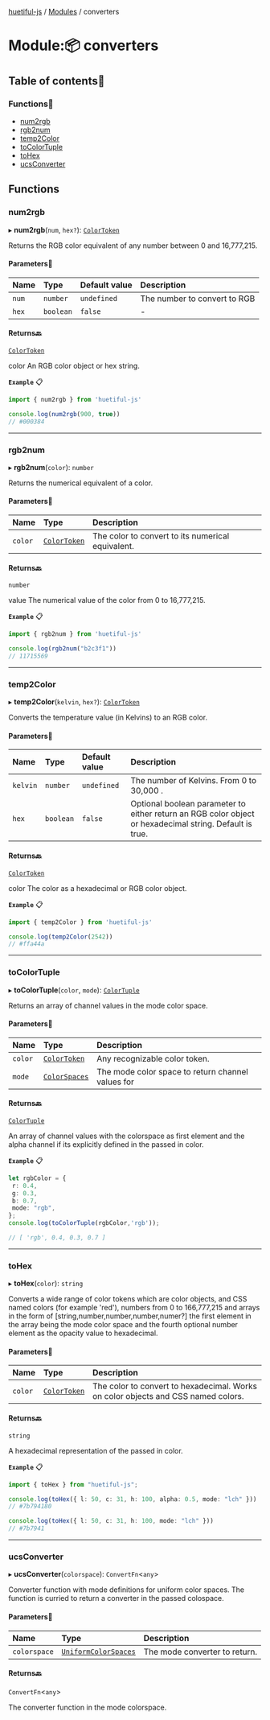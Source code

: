 [huetiful-js](../README.md) / [Modules](../modules.md) / converters

# Module::package: converters

## Table of contents:scroll:

### Functions:toolbox:

- [num2rgb](converters.md#num2rgb)
- [rgb2num](converters.md#rgb2num)
- [temp2Color](converters.md#temp2color)
- [toColorTuple](converters.md#tocolortuple)
- [toHex](converters.md#tohex)
- [ucsConverter](converters.md#ucsconverter)

## Functions

### num2rgb

▸ **num2rgb**(`num`, `hex?`): [`ColorToken`](types.md#colortoken)

Returns the RGB color equivalent of any number between 0 and 16,777,215.

#### Parameters:abacus:

| Name | Type | Default value | Description |
| :------ | :------ | :------ | :------ |
| `num` | `number` | `undefined` | The number to convert to RGB |
| `hex` | `boolean` | `false` | - |

#### Returns:back:

[`ColorToken`](types.md#colortoken)

color An RGB color object or hex string.

**`Example`** :clipboard:

```ts
import { num2rgb } from 'huetiful-js'

console.log(num2rgb(900, true))
// #000384
```

___

### rgb2num

▸ **rgb2num**(`color`): `number`

Returns the numerical equivalent of a color.

#### Parameters:abacus:

| Name | Type | Description |
| :------ | :------ | :------ |
| `color` | [`ColorToken`](types.md#colortoken) | The color to convert to its numerical equivalent. |

#### Returns:back:

`number`

value The numerical value of the color from 0 to 16,777,215.

**`Example`** :clipboard:

```ts
import { rgb2num } from 'huetiful-js'

console.log(rgb2num("b2c3f1"))
// 11715569
```

___

### temp2Color

▸ **temp2Color**(`kelvin`, `hex?`): [`ColorToken`](types.md#colortoken)

Converts the temperature value (in Kelvins) to an RGB color.

#### Parameters:abacus:

| Name | Type | Default value | Description |
| :------ | :------ | :------ | :------ |
| `kelvin` | `number` | `undefined` | The number of Kelvins. From 0 to 30,000 . |
| `hex` | `boolean` | `false` | Optional boolean parameter to either return an RGB color object or hexadecimal string. Default is true. |

#### Returns:back:

[`ColorToken`](types.md#colortoken)

color The color as a hexadecimal  or RGB color object.

**`Example`** :clipboard:

```ts
import { temp2Color } from 'huetiful-js'

console.log(temp2Color(2542))
// #ffa44a
```

___

### toColorTuple

▸ **toColorTuple**(`color`, `mode`): [`ColorTuple`](types.md#colortuple)

Returns an array of channel values in the mode color space.

#### Parameters:abacus:

| Name | Type | Description |
| :------ | :------ | :------ |
| `color` | [`ColorToken`](types.md#colortoken) | Any recognizable color token. |
| `mode` | [`ColorSpaces`](types.md#colorspaces) | The mode color space to return channel values for |

#### Returns:back:

[`ColorTuple`](types.md#colortuple)

An array of channel values with the colorspace as first element and the alpha channel if its explicitly defined in the passed in color.

**`Example`** :clipboard:

```ts
let rgbColor = {
 r: 0.4,
 g: 0.3,
 b: 0.7,
 mode: "rgb",
};
console.log(toColorTuple(rgbColor,'rgb'));

// [ 'rgb', 0.4, 0.3, 0.7 ]
```

___

### toHex

▸ **toHex**(`color`): `string`

Converts a wide range of color tokens which are color objects, and CSS named colors  (for example 'red'), numbers from 0 to 166,777,215 and arrays in the form of [string,number,number,number,numer?] the first element in the array being the mode color space and the fourth optional number element as the opacity value to hexadecimal.

#### Parameters:abacus:

| Name | Type | Description |
| :------ | :------ | :------ |
| `color` | [`ColorToken`](types.md#colortoken) | The color to convert to hexadecimal. Works on color objects and CSS named colors. |

#### Returns:back:

`string`

A hexadecimal representation of the passed in color.

**`Example`** :clipboard:

```ts
import { toHex } from "huetiful-js";

console.log(toHex({ l: 50, c: 31, h: 100, alpha: 0.5, mode: "lch" }))
// #7b794180

console.log(toHex({ l: 50, c: 31, h: 100, mode: "lch" }))
// #7b7941
```

___

### ucsConverter

▸ **ucsConverter**(`colorspace`): `ConvertFn`\<`any`\>

Converter function with mode definitions for uniform color spaces. The function is curried to return a converter in the passed colospace.

#### Parameters:abacus:

| Name | Type | Description |
| :------ | :------ | :------ |
| `colorspace` | [`UniformColorSpaces`](types.md#uniformcolorspaces) | The mode converter to return. |

#### Returns:back:

`ConvertFn`\<`any`\>

The converter function in the mode colorspace.
